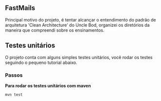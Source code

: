 ## FastMails
Principal motivo do projeto, é tentar alcançar o entendimento do padrão de arquitetura 'Clean Architecture' do Uncle Bod, organizei os diretórios da maneira que compreendi sobre os ensinamentos.

## Testes unitários
O projeto conta com alguns simples testes unitários, você rodar os testes seguindo o pequeno tutorial abaixo.

### Passos
**Para rodar os testes unitários com maven**
```bash
mvn test
